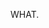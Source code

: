 WHAT.

<!---
hhues/hhues is a ✨ special ✨ repository because its `README.md` (this file) appears on your GitHub profile.
You can click the Preview link to take a look at your changes.
--->
